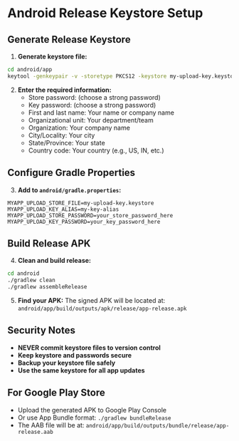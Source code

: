 # Android Release Keystore Setup

## Generate Release Keystore

1. **Generate keystore file:**
```bash
cd android/app
keytool -genkeypair -v -storetype PKCS12 -keystore my-upload-key.keystore -alias my-key-alias -keyalg RSA -keysize 2048 -validity 10000
```

2. **Enter the required information:**
   - Store password: (choose a strong password)
   - Key password: (choose a strong password)
   - First and last name: Your name or company name
   - Organizational unit: Your department/team
   - Organization: Your company name
   - City/Locality: Your city
   - State/Province: Your state
   - Country code: Your country (e.g., US, IN, etc.)

## Configure Gradle Properties

3. **Add to `android/gradle.properties`:**
```properties
MYAPP_UPLOAD_STORE_FILE=my-upload-key.keystore
MYAPP_UPLOAD_KEY_ALIAS=my-key-alias
MYAPP_UPLOAD_STORE_PASSWORD=your_store_password_here
MYAPP_UPLOAD_KEY_PASSWORD=your_key_password_here
```

## Build Release APK

4. **Clean and build release:**
```bash
cd android
./gradlew clean
./gradlew assembleRelease
```

5. **Find your APK:**
The signed APK will be located at:
`android/app/build/outputs/apk/release/app-release.apk`

## Security Notes

- **NEVER commit keystore files to version control**
- **Keep keystore and passwords secure**
- **Backup your keystore file safely**
- **Use the same keystore for all app updates**

## For Google Play Store

- Upload the generated APK to Google Play Console
- Or use App Bundle format: `./gradlew bundleRelease`
- The AAB file will be at: `android/app/build/outputs/bundle/release/app-release.aab`